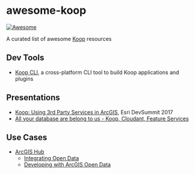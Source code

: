 # awesome-koop

[![Awesome](https://awesome.re/badge-flat2.svg)](https://github.com/haoliangyu/awesome-koop)

A curated list of awesome [Koop](https://koopjs.github.io/) resources

## Dev Tools
* [Koop CLI](https://github.com/koopjs/koop-cli), a cross-platform CLI tool to build Koop applications and plugins

## Presentations

* [Koop: Using 3rd Party Services in ArcGIS](http://proceedings.esri.com/library/userconf/devsummit17/papers/dev_int_157.pdf), Esri DevSummit 2017
* [All your database are belong to us - Koop, Cloudant, Feature Services](https://www.slideshare.net/rajrsingh/all-your-database-are-belong-to-us-koop-cloudant-feature-services)

## Use Cases

* [ArcGIS Hub](https://hub.arcgis.com/)
  * [Integrating Open Data](https://mjuniper.github.io/presentations/ds2017/integrating-opendata#/)
  * [Developing with ArcGIS Open Data](https://mjuniper.github.io/presentations/opendata-api-2016#/)
